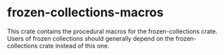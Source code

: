 # frozen-collections-macros

This crate contains the procedural macros for the
frozen-collections crate. Users of frozen collections
should generally depend on the frozen-collections crate
instead of this one.
